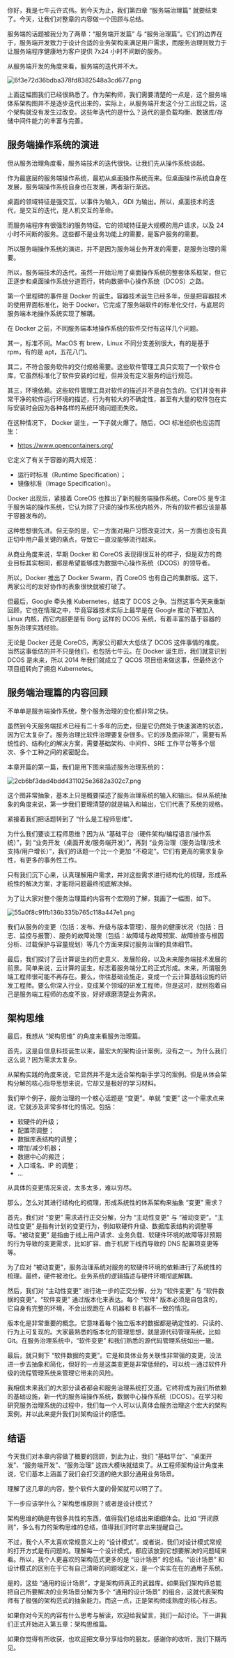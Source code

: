你好，我是七牛云许式伟。到今天为止，我们第四章 “服务端治理篇” 就要结束了。今天，让我们对整章的内容做一个回顾与总结。

服务端的话题被我分为了两章：“服务端开发篇” 与 “服务治理篇”。它们的边界在于，服务端开发致力于设计合适的业务架构来满足用户需求，而服务治理则致力于让服务端程序健康地为客户提供 7x24 小时不间断的服务。

从服务端开发的角度来看，服务端的迭代并不大。

![6f3e72d36bdba378fd8382548a3cd677.png][]

上面这幅图我们已经很熟悉了。作为架构师，我们需要清楚的一点是，这个服务端体系架构图并不是逐步迭代出来的，实际上，从服务端开发这个分工出现之后，这个架构就没有发生过改变。这些年迭代的是什么？迭代的是负载均衡、数据库/存储中间件能力的丰富与完善。

## 服务端操作系统的演进

但从服务治理角度看，服务端技术的迭代很快。让我们先从操作系统谈起。

作为最底层的服务端操作系统，最初从桌面操作系统而来。但桌面操作系统自身在发展，服务端操作系统自身也在发展，两者渐行渐远。

桌面的领域特征是强交互，以事件为输入，GDI 为输出。所以，桌面技术的迭代，是交互的迭代，是人机交互的革命。

而服务端程序有很强烈的服务特征。它的领域特征是大规模的用户请求，以及 24 小时不间断的服务。这些都不是业务功能上的需要，是客户服务的需要。

所以服务端操作系统的演进，并不是因为服务端业务开发的需要，是服务治理的需要。

所以，服务端技术的迭代，虽然一开始沿用了桌面操作系统的整套体系框架，但它正逐步和桌面操作系统分道而行，转向数据中心操作系统（DCOS）之路。

第一个里程碑的事件是 Docker 的诞生。容器技术诞生已经多年，但是把容器技术的使用界面标准化，始于 Docker。它完成了服务端软件的标准化交付，与底层的服务端本地操作系统实现了解耦。

在 Docker 之前，不同服务端本地操作系统的软件交付有这样几个问题。

其一，标准不同。MacOS 有 brew，Linux 不同分支差别很大，有的是基于 rpm，有的是 apt，五花八门。

其二，不符合服务软件的交付规格需要。这些软件管理工具只实现了一个软件仓库，它虽然标准化了软件安装的过程，但并没有定义服务的运行规范。

其三，环境依赖。这些软件管理工具对软件的描述并不是自包含的。它们并没有非常干净的软件运行环境的描述，行为有较大的不确定性，甚至有大量的软件包在实际安装时会因为各种各样的系统环境问题而失败。

在这种情况下， Docker 诞生，一下子就火爆了。随后，OCI 标准组织也应运而生：

 *  https://www.opencontainers.org/

它定义了有关于容器的两大规范：

 *  运行时标准（Runtime Specification）；
 *  镜像标准（Image Specification）。

Docker 出现后，紧接着 CoreOS 也推出了新的服务端操作系统。CoreOS 是专注于服务端的操作系统，它认为除了只读的操作系统内核外，所有的软件都应该是基于容器发布的。

这种思想很先进。但无奈的是，它一方面对用户习惯改变过大，另一方面也没有真正切中用户最关键的痛点，导致它一直没能够流行起来。

从商业角度来说，早期 Docker 和 CoreOS 表现得很互补的样子，但是双方的商业目标其实相同，都是希望能够成为数据中心操作系统（DCOS）的领导者。

所以，Docker 推出了 Docker Swarm，而 CoreOS 也有自己的集群版。这下，两家公司的友好协作的表象很快就被打破了。

但最后，Google 牵头推 Kubernetes，结束了 DCOS 之争。当然这事今天来重新回顾，它也在情理之中，毕竟容器技术实际上最早是在 Google 推动下被加入 Linux 内核，而它内部更是有 Borg 这样的 DCOS 系统，有着丰富的基于容器的服务治理实践经验。

无论是 Docker 还是 CoreOS，两家公司都大大低估了 DCOS 这件事情的难度。当然这事低估的并不只是他们，也包括七牛云。在 Docker 诞生后，我们就意识到 DCOS 是未来，所以 2014 年我们就成立了 QCOS 项目组来做这事，但最终这个项目组转向了拥抱 Kubernetes。

## 服务端治理篇的内容回顾

不单单是服务端操作系统，整个服务治理的变化都非常之快。

虽然到今天服务端技术已经有二十多年的历史，但是它仍然处于快速演进的状态，因为它太复杂了。服务治理比软件治理要复杂很多。它的涉及面非常广，需要有系统性的、结构化的解决方案，需要基础架构、中间件、SRE 工作平台等多个层次、多个工种之间的紧密配合。

本章开篇的第一篇，我们是用下图来描述服务治理系统的：

![2cb6bf3dad4bdd4311025e3682a302c7.png][]

这个图非常抽象，基本上只是概要描述了服务治理系统的输入和输出。但从系统抽象的角度来说，第一步我们要理清楚的就是输入和输出，它们代表了系统的规格。

紧接着我们把话题转到了 “什么是工程师思维”。

为什么我们要谈工程师思维？因为从 “基础平台（硬件架构/编程语言/操作系统）”，到 “业务开发（桌面开发/服务端开发）”，再到 “业务治理（服务治理/技术支持/用户增长）”，我们的话题一个比一个更加 “不稳定”。它们有更高的需求复杂性，有更多的事务性工作。

只有我们沉下心来，认真理解用户需求，并对这些需求进行结构化的梳理，形成系统性的解决方案，才能将问题最终彻底解决掉。

为了让大家对整个服务治理篇的内容有个宏观的了解，我画了一幅图，如下。

![55a0f8c91fb136b335b765c118a447e1.png][]

我们从服务的变更（包括：发布、升级与版本管理）、服务的健康状况（包括：日志、监控与报警）、服务的故障处理（包括：故障域与故障预案、故障排查与根因分析、过载保护与容量规划）等几个方面来探讨服务治理的具体细节。

最后，我们探讨了云计算诞生的历史意义、发展阶段，以及未来服务端技术发展的前景。简单来说，云计算的诞生，标志着服务端分工的正式形成。未来，所谓服务端工程师很可能不再存在。要么，你往基础设施走，变成一个云计算基础设施的研发工程师。要么你深入行业，变成某个领域的研发工程师，但是这时，就别抱着自己是服务端工程师的态度不放，好好琢磨清楚业务需求。

## 架构思维

最后，我想从 “架构思维” 的角度来看服务治理篇。

首先，这是自信息科技诞生以来，最宏大的架构设计案例，没有之一。为什么我们这么说？因为需求太复杂。

从架构实践的角度来说，它显然并不是太适合架构新手学习的案例。但是从体会架构分解的核心指导思想来说，它却又是极好的学习材料。

我们举个例子，服务治理的一个核心话题是 “变更”。单就 “变更” 这一个需求点来说，它就涉及非常多样化的情况。包括：

 *  软硬件的升级；
 *  配置项调整；
 *  数据库表结构的调整；
 *  增加/减少机器；
 *  数据中心的搬迁；
 *  入口域名、IP 的调整；
 *  …

从具体的变更情况来说，太多太多，难以穷尽。

那么，怎么对其进行结构化的梳理，形成系统性的体系架构来抽象 “变更” 需求？

首先，我们对 “变更” 需求进行正交分解，分为 “主动性变更” 与 “被动变更”。“主动性变更” 是指有计划的变更行为，例如软硬件升级、数据库表结构的调整等等。“被动变更” 是指由于线上用户请求、业务负载、软硬件环境的故障等非预期的行为导致的变更需求，比如扩容、由于机房下线而导致的 DNS 配置项变更等等。

为了应对 “被动变更”，服务治理系统对服务的软硬件环境的依赖进行了系统性的梳理。最终，硬件被池化。业务系统的逻辑描述与硬件环境彻底解耦。

然后，我们对 “主动性变更” 进行进一步的正交分解，分为 “软件变更” 与 “软件数据的变更”。“软件变更” 通过版本化来表达。每个 “软件” 版本必须是自包含的，它自身有完整的环境，不会出现跑在 A 机器和 B 机器不一致的情况。

版本化是非常重要的概念。它意味着每个独立版本的数据都是确定性的、只读的、行为上可复现的。大家最熟悉的版本化的管理思想，就是源代码管理系统，比如 Git。在服务治理系统中，“软件变更” 和我们熟悉的源代码管理系统如出一辙。

最后，就只剩下 “软件数据的变更”。它是和具体业务关联性非常强的变更，没法进一步去抽象和简化，但好的一点是这类变更是非常低频的，可以统一通过软件升级的流程管理系统来管理它带来的风险。

我相信未来我们的大部分读者都会和服务治理系统打交道。它终将成为我们所依赖的基础设施，新一代的服务端操作系统，数据中心操作系统（DCOS）。在学习和研究服务治理系统的过程中，我们每一个人可以认真体会服务治理这个宏大的架构案例，并以此来提升我们对架构设计的感悟。

## 结语

今天我们对本章内容做了概要的回顾，到此为止，我们 “基础平台”、“桌面开发”、“服务端开发”、“服务治理” 这四大模块就结束了。从工程师架构设计角度来说，它们基本上涵盖了我们会打交道的绝大部分通用业务场景。

理解了这几章的内容，整个软件大厦的骨架就可以明了了。

下一步应该学什么？架构思维原则？或者是设计模式？

架构思维的确是有很多共性的东西，值得我们总结出来细细体会。比如 “开闭原则”，多么有力的架构思维的总结，值得我们时时拿出来提醒自己。

不过，我个人不太喜欢常规意义上的 “设计模式”。或者说，我们对设计模式常规的打开方式是有问题的。理解每一个设计模式，都应该放到它想要解决的问题域来看。所以，我个人更喜欢的架构范式更多的是 “设计场景” 的总结。“设计场景” 和设计模式的区别在于它有自己清晰的问题域定义，是一个实实在在的通用子系统。

是的，这些 “通用的设计场景”，才是架构师真正的武器库。如果我们架构师总能把自己所要解决的业务场景分解为多个 “通用的设计场景” 的组合，这就代表架构师有了极强的架构范式的抽象能力。而这一点，正是架构师成熟度的核心标志。

如果你对今天的内容有什么思考与解读，欢迎给我留言，我们一起讨论。下一讲我们正式开始进入第五章：架构思维篇。

如果你觉得有所收获，也欢迎把文章分享给你的朋友。感谢你的收听，我们下期再见。


[6f3e72d36bdba378fd8382548a3cd677.png]: https://static001.geekbang.org/resource/image/6f/77/6f3e72d36bdba378fd8382548a3cd677.png
[2cb6bf3dad4bdd4311025e3682a302c7.png]: https://static001.geekbang.org/resource/image/2c/c7/2cb6bf3dad4bdd4311025e3682a302c7.png
[55a0f8c91fb136b335b765c118a447e1.png]: https://static001.geekbang.org/resource/image/55/e1/55a0f8c91fb136b335b765c118a447e1.png

